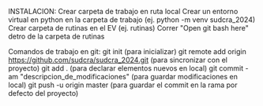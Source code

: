 INSTALACION:
Crear carpeta de trabajo en ruta local
Crear un entorno virtual en python en la carpeta de trabajo (ej. python -m venv sudcra_2024)
Crear carpeta de rutinas en el EV (ej. rutinas)
Correr "Open git bash here" detro de la carpeta de rutinas

Comandos de trabajo en git: 
      git init (para inicializar)
      git remote add origin https://github.com/sudcra/sudcra_2024.git (para sincronizar con el proyecto)
      git add . (para declarar elementos nuevos en local)
      git commit -am "descripcion_de_modificaciones" (para guardar modificaciones en local)
      git push -u origin master (para guardar el commit en la rama por defecto del proyecto)
